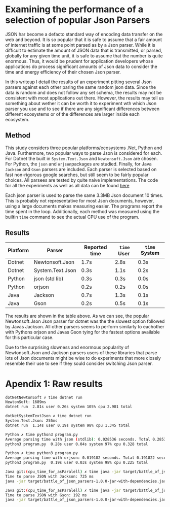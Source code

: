# Examining the performance of a selection of popular Json Parsers

JSON har become a defacto standard way of encoding data transfer on the web and beyond. It is so popular that it is safe to assume that a fair amount of internet traffic is at some point parsed as by a Json parser. While it is difficult to estimate the amount
of JSON data that is transmitted, or parsed, globally for any given time unit, it is safe to assume that the number is quite enormous. Thus, it would be prudent for application developers whose applications do process significant amounts of Json data to 
consider the time and energy efficiency of their chosen Json parser.

In this writeup I detail the results of an experiment pitting several Json parsers against each other paring the same random json data. Since the data is random and does not follow any set schema, the results may not be consistent with most applications out there. However, the results may tell us something about wether it can be worth it to experiment wth which Json parser you use and
to see if there are any significant differences between different ecosystems or of the differences are larger inside each ecosystem.

## Method

This study considers three popular platforms/ecosystems .Net, Python and Java. Furthermore, two popular ways to parse Json is considered for each. For Dotnet the built in `System.Text.Json` and `Newtonsoft.Json` are chosen. For Python, the `json` and `orjson`packages are studied. Finally, for Java `Jackson` and `Gson` parsers are included. Each parser is selected based on fast non-rigorous google searches, but still seem to be fairly popular choices. All parsees are tested by quite naive implementations. The code for all the experiments as well as all data can be found [here](https://github.com/kentis/)

Each json parser is used to parse the same 3.3MB Json document 10 times. This is probably not representative for most Json documents, however, using a large documents makes measuring easier. The programs report the time spent in the loop. Additionally, each method was measured using the builtin `time` command to see the actual CPU use of the program.

## Results

| Platform | Parser           | Reported time | `time` User | `time` System |
| -------- | ---------------- | ------------- | ----------- | ------------- |
| Dotnet   | Newtonsoft.Json  |  1.7s         | 2.8s        |  0.3s        |
| Dotnet   | System.Text.Json |  0.3s         | 1.1s        |  0.2s        |
| Python   | json (std lib)   |  0.3s         | 0.3s        |  0.0s        |
| Python   | orjson           |  0.2s         | 0.2s        |  0.0s        |
| Java     | Jackson          |  0.7s         | 1.3s        |  0.1s        |
| Java     | Gson             |  0.2s         | 0.5s        |  0.1s        |


The results are shown in the table above. As we can see, the popular Newtonsoft.Json Json parser for dotnet was the the slowest option
followed by Javas Jackson. All other parsers seems to perform similarly to eachother with Pythons orjson and Javas Gson tying for the fastest options available for this particular case. 

Due to the surprising slowness and enormous popularity of Newtonsoft.Json and  Jackson parsers users of these libraries that parse lots of Json documents might be wise to do experiments that more closely resemble their use to see if they sould consider switching Json parser.


# Apendix 1: Raw results

```sh
dotNetNewtonSoft ✗ time dotnet run
NewtonSoft: 1689ms
dotnet run  2.81s user 0.26s system 105% cpu 2.901 total
```

```sh
dotNetSystemTextJson ✗ time dotnet run
System.Text.Json: 255ms
dotnet run  1.14s user 0.19s system 98% cpu 1.345 total
```

```sh
Python ✗ time python3 program.py
Average parsing time with json (stdlib): 0.028536 seconds. Total 0.285364 seconds.
python3 program.py  0.28s user 0.04s system 97% cpu 0.328 total
```

```sh
Python ✗ time python3 program.py
Average parsing time with orjson: 0.019182 seconds. Total 0.191822 seconds
python3 program.py  0.19s user 0.03s system 98% cpu 0.225 total
```

```sh
Java git:(cpu_time_for_asParalell) ✗ time java -jar target/battle_of_json_parsers-1.0.0-jar-with-dependencies.jar
Time to parse JSON with Jackson: 725 ms
java -jar target/battle_of_json_parsers-1.0.0-jar-with-dependencies.jar  1.31s user 0.08s system 156% cpu 0.889 total
```

```sh
Java git:(cpu_time_for_asParalell) ✗ time java -jar target/battle_of_json_parsers-1.0.0-jar-with-dependencies.jar
Time to parse JSON with Gson: 192 ms
java -jar target/battle_of_json_parsers-1.0.0-jar-with-dependencies.jar  0.47s user 0.06s system 178% cpu 0.297 total
```
